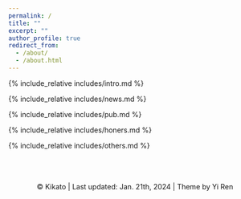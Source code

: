 ```yaml
---
permalink: /
title: ""
excerpt: ""
author_profile: true
redirect_from: 
  - /about/
  - /about.html
---
```


<span class='anchor' id='about-me'></span>
{% include_relative includes/intro.md %}

{% include_relative includes/news.md %}

{% include_relative includes/pub.md %}

{% include_relative includes/honers.md %}

{% include_relative includes/others.md %}

<br>
<br>
<center>
    <script type='text/javascript' id='clustrmaps' src='//cdn.clustrmaps.com/map_v2.js?cl=080808&w=170&t=n&d=rFn1UFz0i_jw_SyhjbAD8nOQeeNaC-oxwGWWWiX8-YE&co=ffffff&cmo=3acc3a&cmn=ff5353&ct=808080'></script>
    <br> &copy; Kikato | Last updated: Jan. 21th, 2024 | Theme by Yi Ren
</center>
